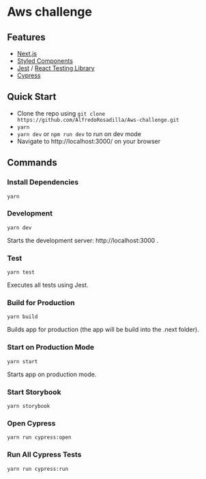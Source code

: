 # Aws challenge

## Features

- [Next.js](https://nextjs.org/)
- [Styled Components](https://styled-components.com/)
- [Jest](https://jestjs.io/) / [React Testing Library](https://testing-library.com/docs/react-testing-library/intro)
- [Cypress](https://www.cypress.io/)

## Quick Start

- Clone the repo using `git clone https://github.com/AlfredoRosadilla/Aws-challenge.git`
- `yarn`
- `yarn dev` or `npm run dev` to run on dev mode
- Navigate to http://localhost:3000/ on your browser

## Commands

### Install Dependencies

`yarn`

### Development

`yarn dev`

Starts the development server: http://localhost:3000 .

### Test

`yarn test`

Executes all tests using Jest.

### Build for Production

`yarn build`

Builds app for production (the app will be build into the .next folder).

### Start on Production Mode

`yarn start`

Starts app on production mode.

### Start Storybook

`yarn storybook`

### Open Cypress

`yarn run cypress:open`

### Run All Cypress Tests

`yarn run cypress:run`
